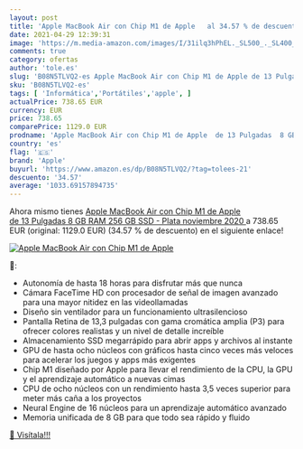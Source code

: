```yaml
---
layout: post
title: 'Apple MacBook Air con Chip M1 de Apple   al 34.57 % de descuento'
date: 2021-04-29 12:39:31
image: 'https://m.media-amazon.com/images/I/31ilq3hPhEL._SL500_._SL400_.jpg'
comments: true
category: ofertas
author: 'tole.es'
slug: 'B08N5TLVQ2-es Apple MacBook Air con Chip M1 de Apple de 13 Pulgadas 8 GB...'
sku: 'B08N5TLVQ2-es'
tags: [ 'Informática','Portátiles','apple', ]
actualPrice: 738.65 EUR
currency: EUR
price: 738.65
comparePrice: 1129.0 EUR
prodname: 'Apple MacBook Air con Chip M1 de Apple  de 13 Pulgadas  8 GB RAM  256 GB SSD  - Plata  noviembre 2020 '
country: 'es'
flag: '🇪🇸'
brand: 'Apple'
buyurl: 'https://www.amazon.es/dp/B08N5TLVQ2/?tag=tolees-21'
descuento: '34.57'
average: '1033.69157894735'
---
```


Ahora mismo tienes [Apple MacBook Air con Chip M1 de Apple  de 13 Pulgadas  8 GB RAM  256 GB SSD  - Plata  noviembre 2020 ](https://www.amazon.es/dp/B08N5TLVQ2/?tag=tolees-21) a 738.65 EUR (original: 1129.0 EUR) (34.57 %  de descuento) en el siguiente enlace!

[![Apple MacBook Air con Chip M1 de Apple  ](https://m.media-amazon.com/images/I/31ilq3hPhEL._SL500_._SL400_.jpg)](https://www.amazon.es/dp/B08N5TLVQ2/?tag=tolees-21)

🔎:

- Autonomía de hasta 18 horas para disfrutar más que nunca
- Cámara FaceTime HD con procesador de señal de imagen avanzado para una mayor nitidez en las videollamadas
- Diseño sin ventilador para un funcionamiento ultrasilencioso
- Pantalla Retina de 13,3 pulgadas con gama cromática amplia (P3) para ofrecer colores realistas y un nivel de detalle increíble
- Almacenamiento SSD megarrápido para abrir apps y archivos al instante
- GPU de hasta ocho núcleos con gráficos hasta cinco veces más veloces para acelerar los juegos y apps más exigentes
- Chip M1 diseñado por Apple para llevar el rendimiento de la CPU, la GPU y el aprendizaje automático a nuevas cimas
- CPU de ocho núcleos con un rendimiento hasta 3,5 veces superior para meter más caña a los proyectos
- Neural Engine de 16 núcleos para un aprendizaje automático avanzado
- Memoria unificada de 8 GB para que todo sea rápido y fluido

[🛒 Visítala!!!](https://www.amazon.es/dp/B08N5TLVQ2/?tag=tolees-21)
